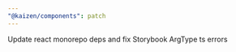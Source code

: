 ```yaml
---
"@kaizen/components": patch
---
```


Update react monorepo deps and fix Storybook ArgType ts errors
